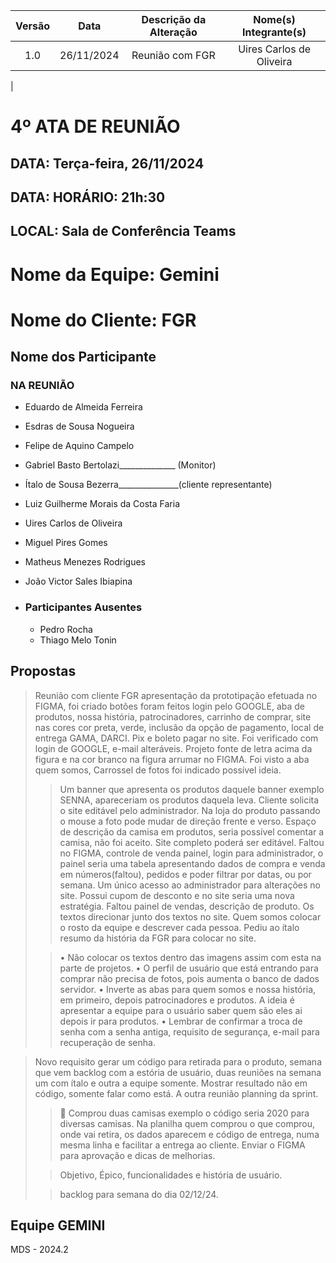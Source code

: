 | Versão | Data | Descrição da Alteração | Nome(s) Integrante(s) |
| :----: | :--: | :--------------------: | :-------------------: |
| 1.0 | 26/11/2024 | Reunião com FGR | Uires Carlos de Oliveira |
|
# 4º ATA DE REUNIÃO

## DATA:    Terça-feira, 26/11/2024
## DATA:    HORÁRIO:    21h:30  
## LOCAL:   Sala de Conferência Teams

# Nome da Equipe: Gemini
# Nome do Cliente: FGR

##  Nome dos Participante

### NA REUNIÃO

* Eduardo de Almeida Ferreira
* Esdras de Sousa Nogueira
* Felipe de Aquino Campelo
* Gabriel Basto Bertolazi______________ (Monitor)
* Ítalo de Sousa Bezerra_______________(cliente representante)
* Luiz Guilherme Morais da Costa Faria
* Uires Carlos de Oliveira
* Miguel Pires Gomes
* Matheus Menezes Rodrigues
* João Victor Sales Ibiapina

* ### Participantes Ausentes

    * Pedro Rocha 
    * Thiago Melo Tonin    
    

## Propostas

> Reunião com cliente FGR apresentação da prototipação efetuada no FIGMA, foi criado botões foram feitos login pelo GOOGLE, aba de produtos, nossa história, patrocinadores, carrinho de comprar, site nas cores cor preta, verde, inclusão da opção de pagamento, local de entrega GAMA, DARCI. Pix e boleto pagar no site. Foi verificado com login de GOOGLE, e-mail alteráveis. Projeto fonte de letra acima da figura e na cor branco na figura arrumar no FIGMA. Foi visto a aba quem somos, Carrossel de fotos foi indicado possível ideia. 
>
>> Um banner que apresenta os produtos daquele banner exemplo SENNA, apareceriam os produtos daquela leva. Cliente solicita o site editável pelo administrador. Na loja do produto passando o mouse a foto pode mudar de direção frente e verso. Espaço de descrição da camisa em produtos, seria possível comentar a camisa, não foi aceito. Site completo poderá ser editável. Faltou no FIGMA, controle de venda painel, login para administrador, o painel seria uma tabela apresentando dados de compra e venda em números(faltou), pedidos e poder filtrar por datas, ou por semana. 
> Um único acesso ao administrador para alterações no site. Possui cupom de desconto e no site seria uma nova estratégia. Faltou painel de vendas, descrição de produto. Os textos direcionar junto dos textos no site. Quem somos colocar o rosto da equipe e descrever cada pessoa. Pediu ao ítalo resumo da história da FGR para colocar no site. 
>
>> •	Não colocar os textos dentro das imagens assim com esta na parte de projetos. 
•	O perfil de usuário que está entrando para comprar não precisa de fotos, pois aumenta o banco de dados servidor.
•	Inverte as abas para quem somos e nossa história, em primeiro, depois patrocinadores e produtos. A ideia é apresentar a equipe para o usuário saber quem são eles ai depois ir para produtos.
•	Lembrar de confirmar a troca de senha com a senha antiga, requisito de segurança, e-mail para recuperação de senha.
  

> Novo requisito gerar um código para retirada para o produto, semana que vem backlog com a estória de usuário, duas reuniões na semana um com ítalo e outra a equipe somente. Mostrar resultado não em código, somente falar como está. A outra reunião planning da sprint.  
>
>> 	Comprou duas camisas exemplo o código seria 2020 para diversas camisas.
Na planilha quem comprou o que comprou, onde vai retira, os dados aparecem e código de entrega, numa mesma linha e facilitar a entrega ao cliente. Enviar o FIGMA para aprovação e dicas de melhorias.
> 
>> Objetivo, Épico, funcionalidades e história de usuário. 
>
>>backlog para semana do dia 02/12/24.  

## Equipe GEMINI
MDS - 2024.2